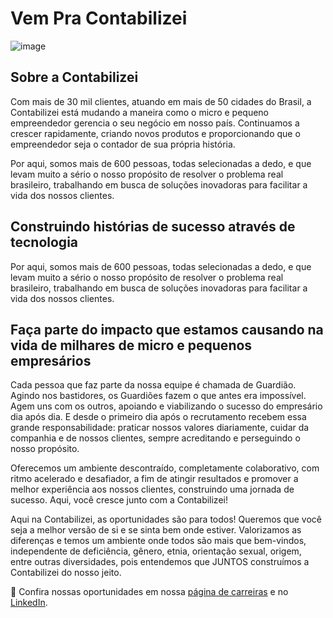 # Vem Pra Contabilizei
![image](https://user-images.githubusercontent.com/16033013/124142471-9f581e80-da60-11eb-83be-4961ceaf38b5.png)

## Sobre a Contabilizei

Com mais de 30 mil clientes, atuando em mais de 50 cidades do Brasil, a Contabilizei está mudando a maneira como o micro e pequeno empreendedor gerencia o seu negócio em nosso país. Continuamos a crescer rapidamente, criando novos produtos e proporcionando que o empreendedor seja o contador de sua própria história.

Por aqui, somos mais de 600 pessoas, todas selecionadas a dedo, e que levam muito a sério o nosso propósito de resolver o problema real brasileiro, trabalhando em busca de soluções inovadoras para facilitar a vida dos nossos clientes.

## Construindo histórias de sucesso através de tecnologia
Por aqui, somos mais de 600 pessoas, todas selecionadas a dedo, e que levam muito a sério o nosso propósito de resolver o problema real brasileiro, trabalhando em busca de soluções inovadoras para facilitar a vida dos nossos clientes.

## Faça parte do impacto que estamos causando na vida de milhares de micro e pequenos empresários
Cada pessoa que faz parte da nossa equipe é chamada de Guardião. Agindo nos bastidores, os Guardiões fazem o que antes era impossível. Agem uns com os outros, apoiando e viabilizando o sucesso do empresário dia após dia. E desde o primeiro dia após o recrutamento recebem essa grande responsabilidade: praticar nossos valores diariamente, cuidar da companhia e de nossos clientes, sempre acreditando e perseguindo o nosso propósito. 

Oferecemos um ambiente descontraído, completamente colaborativo, com ritmo acelerado e desafiador, a fim de atingir resultados e promover a melhor experiência aos nossos clientes, construindo uma jornada de sucesso. Aqui, você cresce junto com a Contabilizei!

Aqui na Contabilizei, as oportunidades são para todos! Queremos que você seja a melhor versão de si e se sinta bem onde estiver. Valorizamos as diferenças e temos um ambiente onde todos são mais que bem-vindos, independente de deficiência, gênero, etnia, orientação sexual, origem, entre outras diversidades, pois entendemos que JUNTOS construímos a Contabilizei do nosso jeito.

🚀 Confira nossas oportunidades em nossa [página de carreiras](https://contabilizei.gupy.io) e no [LinkedIn](https://www.linkedin.com/company/contabilizei/jobs/).
